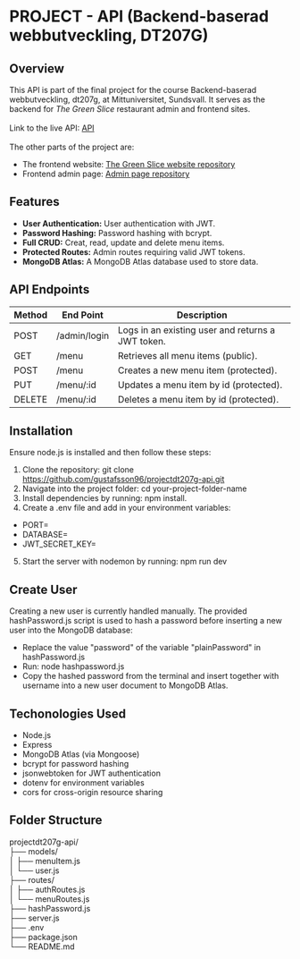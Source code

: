 # PROJECT - API (Backend-baserad webbutveckling, DT207G)

## Overview

This API is part of the final project for the course Backend-baserad webbutveckling, dt207g, at Mittuniversitet, Sundsvall. It serves as the backend for *The Green Slice* restaurant admin and frontend sites. 
<br><br>
Link to the live API: [API](https://projectdt207g-api.onrender.com)
<br><br>
The other parts of the project are:
* The frontend website: [The Green Slice website repository](https://github.com/gustafsson96/projectdt207g-site.git)
* Frontend admin page: [Admin page repository](https://github.com/gustafsson96/projectdt207g-admin.git)

## Features
* **User Authentication:** User authentication with JWT.
* **Password Hashing:** Password hashing with bcrypt.
* **Full CRUD:** Creat, read, update and delete menu items.
* **Protected Routes:** Admin routes requiring valid JWT tokens.
* **MongoDB Atlas:** A MongoDB Atlas database used to store data. 

## API Endpoints

| Method     | End Point      | Description         |
|------------|----------------|---------------------|
| POST       | /admin/login   | Logs in an existing user and returns a JWT token.|
| GET        | /menu          | Retrieves all menu items (public). |
| POST       | /menu          | Creates a new menu item (protected). |
| PUT        | /menu/:id      | Updates a menu item by id (protected). |
| DELETE     | /menu/:id      | Deletes a menu item by id (protected). |

## Installation

Ensure node.js is installed and then follow these steps:

1. Clone the repository: git clone https://github.com/gustafsson96/projectdt207g-api.git
2. Navigate into the project folder: cd your-project-folder-name
3. Install dependencies by running: npm install.
4. Create a .env file and add in your environment variables:
* PORT=
* DATABASE=
* JWT_SECRET_KEY=
5. Start the server with nodemon by running: npm run dev

## Create User
Creating a new user is currently handled manually. The provided hashPassword.js script is used to hash a password before inserting a new user into the MongoDB database:
* Replace the value "password" of the variable "plainPassword" in hashPassword.js
* Run: node hashpassword.js
* Copy the hashed password from the terminal and insert together with username into a new user document to MongoDB Atlas.

## Techonologies Used 
* Node.js
* Express
* MongoDB Atlas (via Mongoose)
* bcrypt for password hashing
* jsonwebtoken for JWT authentication
* dotenv for environment variables
* cors for cross-origin resource sharing 

## Folder Structure

projectdt207g-api/
<br>
├── models/
<br>
│   ├── menuItem.js
<br>
│   └── user.js
<br>
├── routes/
<br>
│   ├── authRoutes.js
<br>
│   └── menuRoutes.js
<br>
├── hashPassword.js
<br>
├── server.js
<br>
├── .env
<br>
├── package.json
<br>
└── README.md





